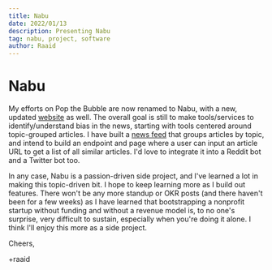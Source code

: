 ```yaml
---
title: Nabu
date: 2022/01/13
description: Presenting Nabu
tag: nabu, project, software
author: Raaid
---
```


# Nabu

My efforts on Pop the Bubble are now renamed to Nabu, with a new, updated [website](https://www.nabu.news) as well. The overall goal is still to make tools/services to identify/understand bias in the news, starting with tools centered around topic-grouped articles. I have built a [news feed](https://www.nabu.news/latest) that groups articles by topic, and intend to build an endpoint and page where a user can input an article URL to get a list of all similar articles. I'd love to integrate it into a Reddit bot and a Twitter bot too.

In any case, Nabu is a passion-driven side project, and I've learned a lot in making this topic-driven bit. I hope to keep learning more as I build out features. There won't be any more standup or OKR posts (and there haven't been for a few weeks) as I have learned that bootstrapping a nonprofit startup without funding and without a revenue model is, to no one's surprise, very difficult to sustain, especially when you're doing it alone. I think I'll enjoy this more as a side project.

Cheers,

+raaid